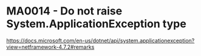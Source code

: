 # MA0014 - Do not raise System.ApplicationException type

<https://docs.microsoft.com/en-us/dotnet/api/system.applicationexception?view=netframework-4.7.2#remarks>
